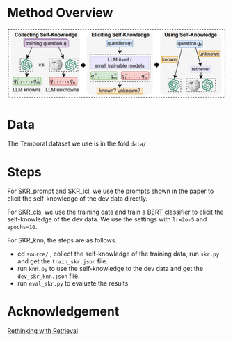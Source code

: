 # Method Overview
![Method_overview](figs/skr.png)

# Data
The Temporal dataset we use is in the fold `data/`.

# Steps
For SKR_prompt and SKR_icl, we use the prompts shown in the paper to elicit the self-knowledge of the dev data directly.

For SKR_cls, we use the training data and train a [BERT classifier](https://github.com/huggingface/transformers/tree/main/examples/pytorch/text-classification) to elicit the self-knowledge of the dev data. We use the settings with `lr=2e-5` and `epochs=10`.

For SKR_knn, the steps are as follows.
- cd `source/` , collect the self-knowledge of the training data, run `skr.py` and get the `train_skr.json` file.
- run `knn.py` to use the self-knowledge to the dev data and get the `dev_skr_knn.json` file.
- run `eval_skr.py` to evaluate the results.


# Acknowledgement
[Rethinking with Retrieval](https://github.com/HornHehhf/RR)
